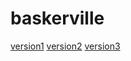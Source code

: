 # baskerville
[version1](https://lmoyes2.github.io/baskerville/baskerville.html)
[version2](https://lmoyes2.github.io/baskerville/baskerville_2.html)
[version3](https://lmoyes2.github.io/baskerville/baskerville_3.html)
